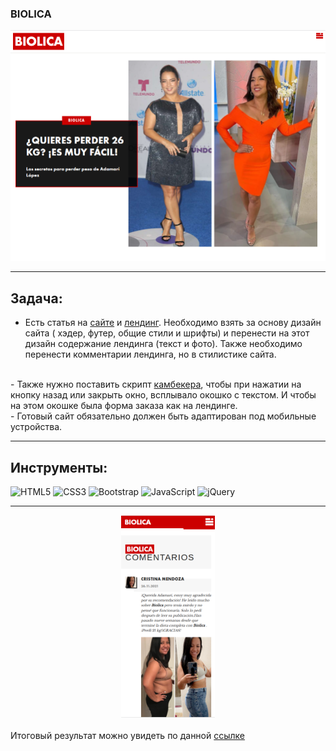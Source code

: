 ### BIOLICA

<div><img src="./assets/screenshot.png"></div>

---

## Задача:

- Есть статья на <a href="https://www.hola.com/us-es/salud-y-belleza/20211125305386/adamari-lopez-sacrificio-dieta/">сайте</a> и <a href="https://dankterchufmyi.tk/lander/biolica-1---cr/">лендинг</a>. Необходимо взять за основу дизайн сайта ( хэдер, футер, общие стили и шрифты) и перенести на этот дизайн содержание лендинга (текст и фото). Также необходимо перенести комментарии лендинга, но в стилистике сайта.
<br>
- Также нужно поставить скрипт <a href="https://yellowweb.top/%D1%81%D0%BA%D1%80%D0%B8%D0%BF%D1%82-comebacker/">камбекера</a>, чтобы при нажатии на кнопку назад или закрыть окно, всплывало окошко с текстом. И чтобы на этом окошке была форма заказа как на лендинге.
<br>
- Готовый сайт обязательно должен быть адаптирован под мобильные устройства.

---

## Инструменты:

![HTML5](https://img.shields.io/badge/html5-%23E34F26.svg?style=for-the-badge&logo=html5&logoColor=white) ![CSS3](https://img.shields.io/badge/css3-%231572B6.svg?style=for-the-badge&logo=css3&logoColor=white) ![Bootstrap](https://img.shields.io/badge/bootstrap-%23563D7C.svg?style=for-the-badge&logo=bootstrap&logoColor=white) ![JavaScript](https://img.shields.io/badge/javascript-%23323330.svg?style=for-the-badge&logo=javascript&logoColor=%23F7DF1E) ![jQuery](https://img.shields.io/badge/jquery-%230769AD.svg?style=for-the-badge&logo=jquery&logoColor=white)

---

<div align="center"><img src="./assets/screenshot_mobile.png" width="150"></div>
<br>
Итоговый результат можно увидеть по данной <a href="https://brahner.github.io/biolica/">ссылке</a>